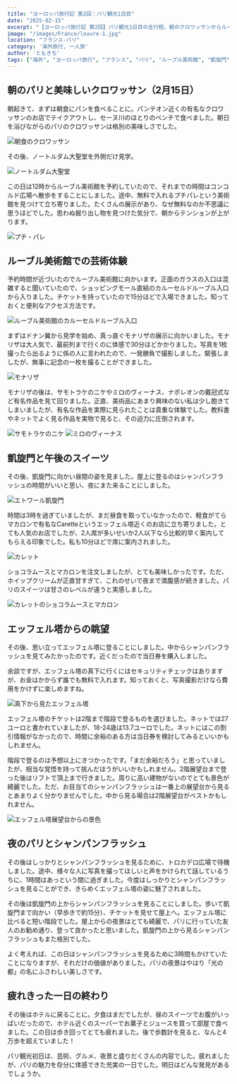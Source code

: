```yaml
---
title: "ヨーロッパ旅行記 第2回：パリ観光1日目"
date: "2025-02-15"
excerpt: "【ヨーロッパ旅行記 第2回】パリ観光1日目の全行程。朝のクロワッサンからルーブル美術館でのモナリザ鑑賞、エッフェル塔登頂の苦労と絶景、そして夜のシャンパンフラッシュ観賞まで。凱旋門からの夜景も堪能した4万歩の充実した一日。実際の割引情報や穴場スポットなど、パリ観光の実用的なヒントも満載。"
image: "/images/France/louvre-1.jpg"
location: "フランス-パリ"
category: '海外旅行, 一人旅'
author: 'ともきち'
tags: ["海外", "ヨーロッパ旅行", "フランス", "パリ", "ルーブル美術館", "凱旋門", "エッフェル塔", "シャンパンフラッシュ"]
---
```


## 朝のパリと美味しいクロワッサン（2月15日）

朝起きて、まずは朝食にパンを食べることに。パンテオン近くの有名なクロワッサンのお店でテイクアウトし、セーヌ川のほとりのベンチで食べました。朝日を浴びながらのパリのクロワッサンは格別の美味しさでした。

![朝食のクロワッサン](/images/France/croissant.jpg)

その後、ノートルダム大聖堂を外側だけ見学。

![ノートルダム大聖堂](/images/France/notre-dame-2.jpg)

この日は12時からルーブル美術館を予約していたので、それまでの時間はコンコルド広場へ散歩をすることにしました。途中、無料で入れるプチパレという美術館を見つけて立ち寄りました。たくさんの展示があり、なぜ無料なのか不思議に思うほどでした。思わぬ掘り出し物を見つけた気分で、朝からテンションが上がります。

![プチ・パレ](/images/France/petit-palais2.jpg)

## ルーブル美術館での芸術体験

予約時間が近づいたのでルーブル美術館に向かいます。正面のガラスの入口は混雑すると聞いていたので、ショッピングモール直結のカルーセルドルーブル入口から入りました。チケットを持っていたので15分ほどで入場できました。知っておくと便利なアクセス方法です。

![ルーブル美術館のカルーセルドルーブル入口](/images/France/louvre-entrance-2.jpg)

まずはドナン翼から見学を始め、真っ直ぐモナリザの展示に向かいました。モナリザは大人気で、最前列まで行くのに体感で30分ほどかかりました。写真を1枚撮ったら出るように係の人に言われたので、一発勝負で撮影しました。緊張しましたが、無事に記念の一枚を撮ることができました。

![モナリザ](/images/France/mona-lisa.jpg)

モナリザの後は、サモトラケのニケやミロのヴィーナス、ナポレオンの戴冠式など有名作品を見て回りました。正直、美術品にあまり興味のない私は少し飽きてしまいましたが、有名な作品を実際に見られたことは貴重な体験でした。教科書やネットでよく見る作品を実物で見ると、その迫力に圧倒されます。

![サモトラケのニケ](/images/France/nike-1.jpg)
![ミロのヴィーナス](/images/France/venus-de-milo.jpg)

## 凱旋門と午後のスイーツ

その後、凱旋門に向かい昼間の姿を見ました。屋上に登るのはシャンパンフラッシュの時間がいいと思い、夜にまた来ることにしました。

![エトワール凱旋門](/images/France/arc-de-triomphe.jpg)

時間は3時を過ぎていましたが、まだ昼食を取っていなかったので、軽食がてらマカロンで有名なCaretteというエッフェル塔近くのお店に立ち寄りました。とても人気のお店でしたが、2人席が多いせいか2人以下なら比較的早く案内してもらえる印象でした。私も10分ほどで席に案内されました。

![カレット](/images/France/carette.jpg)

ショコラムースとマカロンを注文しましたが、とても美味しかったです。ただ、ホイップクリームが正直甘すぎて、これのせいで夜まで満腹感が続きました。パリのスイーツは甘さのレベルが違うと実感しました。

![カレットのショコラムースとマカロン](/images/France/carette2.jpg)

## エッフェル塔からの眺望

その後、思い立ってエッフェル塔に登ることにしました。中からシャンパンフラッシュを見てみたかったのです。近くだったので当日券を購入しました。

余談ですが、エッフェル塔の真下に行くにはセキュリティチェックはありますが、お金はかからず誰でも無料で入れます。知っておくと、写真撮影だけなら費用をかけずに楽しめますね。

![真下から見たエッフェル塔](/images/France/eiffel-tower5.jpg)

エッフェル塔のチケットは2階まで階段で登るものを選びました。ネットでは27ユーロと書かれていましたが、18-24歳は13.7ユーロでした。ネットにはこの割引情報がなかったので、時間に余裕のある方は当日券を検討してみるといいかもしれません。

階段で登るのは予想以上にきつかったです。「まだ余裕だろう」と思っていましたが、相当な覚悟を持って挑んだほうがいいかもしれません。2階展望台まで登った後はリフトで頂上まで行きました。周りに高い建物がないのでとても景色が綺麗でした。ただ、お目当てのシャンパンフラッシュは一番上の展望台から見るとあまりよく分かりませんでした。中から見る場合は2階展望台がベストかもしれません。

![エッフェル塔展望台からの景色](/images/France/eiffel-tower-view.jpg)

## 夜のパリとシャンパンフラッシュ

その後はしっかりとシャンパンフラッシュを見るために、トロカデロ広場で待機しました。途中、様々な人に写真を撮ってほしいと声をかけられて話しているうちに、1時間はあっという間に過ぎました。今度はしっかりとシャンパンフラッシュを見ることができ、きらめくエッフェル塔の姿に魅了されました。

その後は凱旋門の上からシャンパンフラッシュを見ることにしました。歩いて凱旋門まで向かい（早歩きで約15分）、チケットを見せて屋上へ。エッフェル塔に比べると短い階段でした。屋上からの夜景はとても綺麗で、パリに行っていた友人のお勧め通り、登って良かったと思いました。凱旋門の上から見るシャンパンフラッシュもまた格別でした。

よく考えれば、この日はシャンパンフラッシュを見るために3時間もかけていたことになりますが、それだけの価値がありました。パリの夜景はやはり「光の都」の名にふさわしい美しさです。

## 疲れきった一日の終わり

その後はホテルに戻ることに。夕食はまだでしたが、昼のスイーツでお腹がいっぱいだったので、ホテル近くのスーパーでお菓子とジュースを買って部屋で食べました。この日は歩き回ってとても疲れました。後で歩数計を見ると、なんと4万歩を超えていました！

パリ観光初日は、芸術、グルメ、夜景と盛りだくさんの内容でした。疲れましたが、パリの魅力を存分に体感できた充実の一日でした。明日はどんな発見があるでしょうか。
